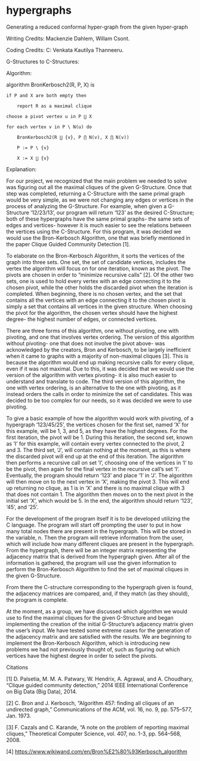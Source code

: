 # hypergraphs
Generating a reduced conformal hyper-graph from the given hyper-graph

Writing Credits: Mackenzie Dahlem, Willam Csont.

Coding Credits: 
              C:  Venkata Kautilya Thanneeru.

G-Structures to C-Structures: 

Algorithm:

algorithm BronKerbosch2(R, P, X) is

    if P and X are both empty then
    
        report R as a maximal clique
	
    choose a pivot vertex u in P ⋃ X
    
    for each vertex v in P \ N(u) do
    
        BronKerbosch2(R ⋃ {v}, P ⋂ N(v), X ⋂ N(v))
	
        P := P \ {v}
	
        X := X ⋃ {v}



Explanation:

For our project, we recognized that the main problem we needed to solve was figuring out all the maximal cliques of the given G-Structure. Once that step was completed, returning a C-Structure with the same primal graph would be very simple, as we were not changing any edges or vertices in the process of analyzing the G-Structure. For example, when given a G-Structure ‘12/23/13’, our program will return ‘123’ as the desired C-Structure; both of these hypergraphs have the same primal graphs- the same sets of edges and vertices- however it is much easier to see the relations between the vertices using the C-Structure. For this program, it was decided we would use the Bron-Kerbosch Algorithm, one that was briefly mentioned in the paper Clique Guided Community Detection [1].
  
  
  To elaborate on the Bron-Kerbosch Algorithm, it sorts the vertices of the graph into three sets. One set, the set of candidate vertices, includes the vertex the algorithm will focus on for one iteration, known as the pivot. The pivots are chosen in order to “minimize recursive calls” [2]. Of the other two sets, one is used to hold every vertex with an edge connecting it to the chosen pivot, while the other holds the discarded pivot when the iteration is completed. When beginning, there is no chosen vertex, and the set that contains all the vertices with an edge connecting it to the chosen pivot is simply a set that contains all vertices in the given structure. When choosing the pivot for the algorithm, the chosen vertex should have the highest degree- the highest number of edges, or connected vertices.


  There are three forms of this algorithm, one without pivoting, one with pivoting, and one that involves vertex ordering. The version of this algorithm without pivoting- one that does not involve the pivot above- was acknowledged by the creators, Bron and Kerbosch, to be largely inefficient when it came to graphs with a majority of non-maximal cliques [3]. This is because the algorithm would end up making recursive calls for every clique, even if it was not maximal. Due to this, it was decided that we would use the version of the algorithm with vertex pivoting- it is also much easier to understand and translate to code. The third version of this algorithm, the one with vertex ordering, is an alternative to the one with pivoting, as it instead orders the calls in order to minimize the set of candidates. This was decided to be too complex for our needs, so it was decided we were to use pivoting.
  
  
  To give a basic example of how the algorithm would work with pivoting, of a hypergraph ‘123/45/25’, the vertices chosen for the first set, named ‘X’ for this example, will be 1, 3, and 5, as they have the highest degrees. For the first iteration, the pivot will be 1. During this iteration, the second set, known as ‘I’ for this example, will contain every vertex connected to the pivot, 2 and 3. The third set, ‘J’, will contain nothing at the moment, as this is where the discarded pivot will end up at the end of this iteration. The algorithm then performs a recursive call on set ‘I’, choosing one of the vertices in ‘I’ to be the pivot, then again for the final vertex in the recursive call’s set ‘I’. Eventually, the program should return ‘123’ and place ‘1’ in ‘J’. The algorithm will then move on to the next vertex in ‘X’, making the pivot 3. This will end up returning no clique, as 1 is in ‘X’ and there is no maximal clique with 3 that does not contain 1. The algorithm then moves on to the next pivot in the initial set ‘X’, which would be 5. In the end, the algorithm should return ‘123’, ‘45’, and ‘25’.
  
  
  For the development of the program itself it is to be developed utilizing the C language. The program will start off prompting the user to put in how many total nodes there are present in the hypergraph. This will be stored in the variable, n. Then the program will retrieve information from the user, which will include how many different cliques are present in the hypergraph. From the hypergraph, there will be an integer matrix representing the adjacency matrix that is derived from the hypergraph given. After all of the information is gathered, the program will use the given information to perform the Bron-Kerbosch Algorithm to find the set of maximal cliques in the given G-Structure.
  
  From there the C-structure corresponding to the hypergraph given is found, the adjacency matrices are compared, and, if they match (as they should), the program is complete.
  
  
At the moment, as a group, we have discussed which algorithm we would use to find the maximal cliques for the given G-Structure and began implementing the creation of the initial G-Structure’s adjacency matrix given the user’s input. We have tested some extreme cases for the generation of the adjacency matrix and are satisfied with the results. We are beginning to implement the Bron-Kerbosch Algorithm, which is introducing new problems we had not previously thought of, such as figuring out which vertices have the highest degree in order to select the pivots. 



Citations

[1] D. Palsetia, M. M. A. Patwary, W. Hendrix, A. Agrawal, and A. Choudhary, “Clique guided community detection,” 2014 IEEE International Conference on Big Data (Big Data), 2014.

[2] C. Bron and J. Kerbosch, “Algorithm 457: finding all cliques of an undirected graph,” Communications of the ACM, vol. 16, no. 9, pp. 575–577, Jan. 1973.

[3] F. Cazals and C. Karande, “A note on the problem of reporting maximal cliques,” Theoretical Computer Science, vol. 407, no. 1-3, pp. 564–568, 2008.

[4] https://www.wikiwand.com/en/Bron%E2%80%93Kerbosch_algorithm
